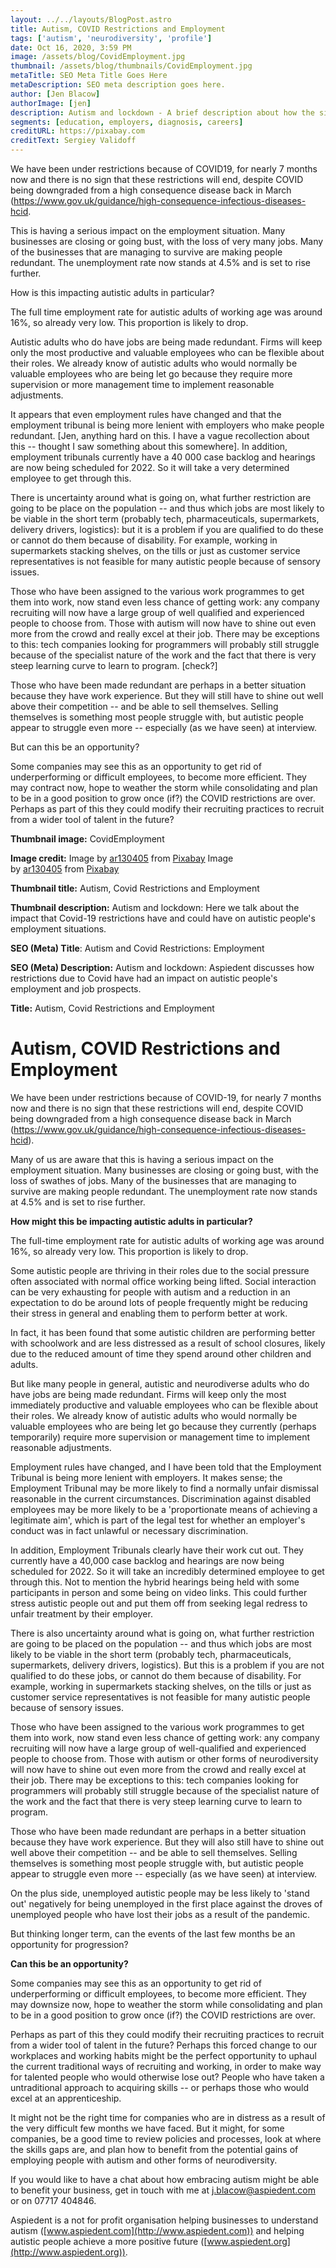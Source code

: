 ```yaml
---
layout: ../../layouts/BlogPost.astro
title: Autism, COVID Restrictions and Employment
tags: ['autism', 'neurodiversity', 'profile']
date: Oct 16, 2020, 3:59 PM
image: /assets/blog/CovidEmployment.jpg
thumbnail: /assets/blog/thumbnails/CovidEmployment.jpg
metaTitle: SEO Meta Title Goes Here
metaDescription: SEO meta description goes here.
author: [Jen Blacow]
authorImage: [jen]
description: Autism and lockdown - A brief description about how the situation is affecting the employment situation for autistic adults. Perhaps employers could take this as an opportunity to consider how they could recruit from a wider range of talent.
segments: [education, employers, diagnosis, careers]
creditURL: https://pixabay.com
creditText: Sergiey Validoff
---
```

We have been under restrictions because of COVID19, for nearly 7 months
now and there is no sign that these restrictions will end, despite COVID
being downgraded from a high consequence disease back in March
(<https://www.gov.uk/guidance/high-consequence-infectious-diseases-hcid>.

This is having a serious impact on the employment situation. Many
businesses are closing or going bust, with the loss of very many jobs.
Many of the businesses that are managing to survive are making people
redundant. The unemployment rate now stands at 4.5% and is set to rise
further.

How is this impacting autistic adults in particular?

The full time employment rate for autistic adults of working age was
around 16%, so already very low. This proportion is likely to drop.

Autistic adults who do have jobs are being made redundant. Firms will
keep only the most productive and valuable employees who can be flexible
about their roles. We already know of autistic adults who would normally
be valuable employees who are being let go because they require more
supervision or more management time to implement reasonable adjustments.

It appears that even employment rules have changed and that the
employment tribunal is being more lenient with employers who make people
redundant. \[Jen, anything hard on this. I have a vague recollection
about this -- thought I saw something about this somewhere\]. In
addition, employment tribunals currently have a 40 000 case backlog and
hearings are now being scheduled for 2022. So it will take a very
determined employee to get through this.

There is uncertainty around what is going on, what further restriction
are going to be place on the population -- and thus which jobs are most
likely to be viable in the short term (probably tech, pharmaceuticals,
supermarkets, delivery drivers, logistics): but it is a problem if you
are qualified to do these or cannot do them because of disability. For
example, working in supermarkets stacking shelves, on the tills or just
as customer service representatives is not feasible for many autistic
people because of sensory issues.

Those who have been assigned to the various work programmes to get them
into work, now stand even less chance of getting work: any company
recruiting will now have a large group of well qualified and experienced
people to choose from. Those with autism will now have to shine out even
more from the crowd and really excel at their job. There may be
exceptions to this: tech companies looking for programmers will probably
still struggle because of the specialist nature of the work and the fact
that there is very steep learning curve to learn to program. \[check?\]

Those who have been made redundant are perhaps in a better situation
because they have work experience. But they will still have to shine out
well above their competition -- and be able to sell themselves. Selling
themselves is something most people struggle with, but autistic people
appear to struggle even more -- especially (as we have seen) at
interview.

But can this be an opportunity?

Some companies may see this as an opportunity to get rid of
underperforming or difficult employees, to become more efficient. They
may contract now, hope to weather the storm while consolidating and plan
to be in a good position to grow once (if?) the COVID restrictions are
over. Perhaps as part of this they could modify their recruiting
practices to recruit from a wider tool of talent in the future?

**Thumbnail image:** CovidEmployment

**Image credit:** Image
by [ar130405](https://pixabay.com/users/ar130405-423602/?utm_source=link-attribution&utm_medium=referral&utm_campaign=image&utm_content=2081168) from [Pixabay](https://pixabay.com/?utm_source=link-attribution&utm_medium=referral&utm_campaign=image&utm_content=2081168) Image
by [ar130405](https://pixabay.com/users/ar130405-423602/?utm_source=link-attribution&utm_medium=referral&utm_campaign=image&utm_content=2081168) from [Pixabay](https://pixabay.com/?utm_source=link-attribution&utm_medium=referral&utm_campaign=image&utm_content=2081168) 

**Thumbnail title:** Autism, Covid Restrictions and Employment

**Thumbnail description:** Autism and lockdown: Here we talk about the
impact that Covid-19 restrictions have and could have on autistic
people's employment situations.

**SEO (Meta) Title**: Autism and Covid Restrictions: Employment

**SEO (Meta) Description:** Autism and lockdown: Aspiedent discusses how
restrictions due to Covid have had an impact on autistic people's
employment and job prospects.

**Title:** Autism, Covid Restrictions and Employment

Autism, COVID Restrictions and Employment
=========================================

We have been under restrictions because of COVID-19, for nearly 7 months
now and there is no sign that these restrictions will end, despite COVID
being downgraded from a high consequence disease back in March
(<https://www.gov.uk/guidance/high-consequence-infectious-diseases-hcid>).

Many of us are aware that this is having a serious impact on the
employment situation. Many businesses are closing or going bust, with
the loss of swathes of jobs. Many of the businesses that are managing to
survive are making people redundant. The unemployment rate now stands at
4.5% and is set to rise further.

**How might this be impacting autistic adults in particular?**

The full-time employment rate for autistic adults of working age was
around 16%, so already very low. This proportion is likely to drop.

Some autistic people are thriving in their roles due to the social
pressure often associated with normal office working being lifted.
Social interaction can be very exhausting for people with autism and a
reduction in an expectation to do be around lots of people frequently
might be reducing their stress in general and enabling them to perform
better at work.

In fact, it has been found that some autistic children are performing
better with schoolwork and are less distressed as a result of school
closures, likely due to the reduced amount of time they spend around
other children and adults.

But like many people in general, autistic and neurodiverse adults who do
have jobs are being made redundant. Firms will keep only the most
immediately productive and valuable employees who can be flexible about
their roles. We already know of autistic adults who would normally be
valuable employees who are being let go because they currently (perhaps
temporarily) require more supervision or management time to implement
reasonable adjustments.

Employment rules have changed, and I have been told that the Employment
Tribunal is being more lenient with employers. It makes sense; the
Employment Tribunal may be more likely to find a normally unfair
dismissal reasonable in the current circumstances. Discrimination
against disabled employees may be more likely to be a 'proportionate
means of achieving a legitimate aim', which is part of the legal test
for whether an employer's conduct was in fact unlawful or necessary
discrimination.

In addition, Employment Tribunals clearly have their work cut out. They
currently have a 40,000 case backlog and hearings are now being
scheduled for 2022. So it will take an incredibly determined employee to
get through this. Not to mention the hybrid hearings being held with
some participants in person and some being on video links. This could
further stress autistic people out and put them off from seeking legal
redress to unfair treatment by their employer.

There is also uncertainty around what is going on, what further
restriction are going to be placed on the population -- and thus which
jobs are most likely to be viable in the short term (probably tech,
pharmaceuticals, supermarkets, delivery drivers, logistics). But this is
a problem if you are not qualified to do these jobs, or cannot do them
because of disability. For example, working in supermarkets stacking
shelves, on the tills or just as customer service representatives is not
feasible for many autistic people because of sensory issues.

Those who have been assigned to the various work programmes to get them
into work, now stand even less chance of getting work: any company
recruiting will now have a large group of well-qualified and experienced
people to choose from. Those with autism or other forms of
neurodiversity will now have to shine out even more from the crowd and
really excel at their job. There may be exceptions to this: tech
companies looking for programmers will probably still struggle because
of the specialist nature of the work and the fact that there is very
steep learning curve to learn to program.

Those who have been made redundant are perhaps in a better situation
because they have work experience. But they will also still have to
shine out well above their competition -- and be able to sell
themselves. Selling themselves is something most people struggle with,
but autistic people appear to struggle even more -- especially (as we
have seen) at interview.

On the plus side, unemployed autistic people may be less likely to
'stand out' negatively for being unemployed in the first place against
the droves of unemployed people who have lost their jobs as a result of
the pandemic.

But thinking longer term, can the events of the last few months be an
opportunity for progression?

**Can this be an opportunity?**

Some companies may see this as an opportunity to get rid of
underperforming or difficult employees, to become more efficient. They
may downsize now, hope to weather the storm while consolidating and plan
to be in a good position to grow once (if?) the COVID restrictions are
over.

Perhaps as part of this they could modify their recruiting practices to
recruit from a wider tool of talent in the future? Perhaps this forced
change to our workplaces and working habits might be the perfect
opportunity to uphaul the current traditional ways of recruiting and
working, in order to make way for talented people who would otherwise
lose out? People who have taken a untraditional approach to acquiring
skills -- or perhaps those who would excel at an apprenticeship.

It might not be the right time for companies who are in distress as a
result of the very difficult few months we have faced. But it might, for
some companies, be a good time to review policies and processes, look at
where the skills gaps are, and plan how to benefit from the potential
gains of employing people with autism and other forms of neurodiversity.

If you would like to have a chat about how embracing autism might be
able to benefit your business, get in touch with me at
<j.blacow@aspiedent.com> or on 07717 404846.

Aspiedent is a not for profit organisation helping businesses to
understand autism ([www.aspiedent.com](http://www.aspiedent.com)) and
helping autistic people achieve a more positive future
([www.aspiedent.org](http://www.aspiedent.org)).
